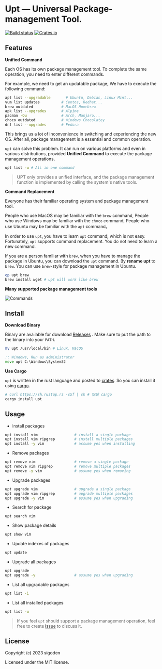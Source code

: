 # Upt — **U**niversal **P**ackage-management **T**ool.

[![Build status](https://github.com/sigoden/aichat/actions/workflows/ci.yaml/badge.svg)](https://github.com/sigoden/upt/actions)
[![Crates.io](https://img.shields.io/crates/v/upt.svg)](https://crates.io/crates/upt)

## Features

**Unified Command**

Each OS has its own package management tool. To complete the same operation, you need to enter different commands.

For example, we need to get an updatable package, We have to execute the following command:

```sh
apt list --upgradable       # Ubuntu, Debian, Linux Mint...
yum list updates          # Centos, Redhat...
brew outdated             # MacOS Homebrew
apk list --upgrades       # Alpine
pacman -Qu                # Arch, Manjaro...
choco outdated            # Windows Chocolatey
dnf list --upgrades       # Fedora
```

This brings us a lot of inconvenience in switching and experiencing the new OS. After all, package management is a essential and common operation.

`upt` can solve this problem. It can run on various platforms and even in various distributions, provided **Unified Command** to execute the package management operations.

```sh
upt list -u # All in one command
```

> UPT only provides a unified interface, and the package management function is implemented by calling the system's native tools.


**Command Replacement**

Everyone has their familiar operating system and package management tool.

People who use MacOS may be familiar with the `brew` command, People who use Windows may be familiar with the `choco` command, People who use Ubuntu may be familiar with the `apt` command。

In order to use `upt`, you have to learn `upt` command, which is not easy. Fortunately, `upt` supports command replacement. You do not need to learn a new command.

If you are a person familiar with `brew`, when you have to manage the package in Ubuntu, you can download the `upt` command. By **rename upt** to `brew`. You can use `brew`-style for package management in Ubuntu.

```sh
cp upt brew
brew install wget # upt will work like brew
```

**Many supported package management tools**

![Commands](https://github.com/sigoden/upt/assets/4012553/7e629471-6499-439a-9692-d296cd669a9b)


## Install

**Download Binary**

Binary are available for download [Releases](https://github.com/sigoden/upt/releases) . Make sure to put the path to the binary into your `PATH`.

```sh
mv upt /usr/local/bin # Linux, MacOS
```

```bat
:: Windows, Run as administrator
move upt C:\Windows\System32
```

**Use Cargo**

`upt` is written in the rust language and posted to [crates](https://crates.io/crates/upt). So you can install it using [cargo](https://doc.rust-lang.org/stable/cargo/).

```sh
# curl https://sh.rustup.rs -sSf | sh # 安装 cargo
cargo install upt
```

## Usage

- Install packages

```sh
upt install vim                 # install a single package
upt install vim ripgrep         # install multiple packages
upt install -y vim              # assume yes when installing
```

- Remove packages

```sh
upt remove vim                  # remove a single package
upt remove vim ripgrep          # remove multiple packages
upt remove -y vim               # assume yes when removing
```

- Upgrade packages

```sh
upt upgrade vim                 # upgrade a single package
upt upgrade vim ripgrep         # upgrade multiple packages
upt upgrade -y vim              # assume yes when upgrading
```

- Search for package

```sh
upt search vim
```

- Show package details

```sh
upt show vim
```

- Update indexes of packages

```sh
upt update
```

- Upgrade all packages

```sh
upt upgrade
upt upgrade -y                  # assume yes when upgrading
```

- List all upgradable packages

```sh
upt list -i
```

- List all installed packages

```sh
upt list -u
```
> If you feel `upt` should support a package management operation, feel free to create [issue](https://github.com/sigoden/upt/issues/new) to discuss it.

## License


Copyright (c) 2023 sigoden

Licensed under the MIT license.
